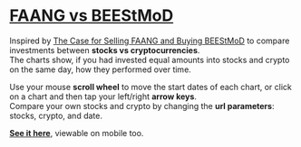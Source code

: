 [FAANG vs BEEStMoD](https://beestmod.herokuapp.com/?stocks=FB,AAPL,AMZN,NFLX,GOOG&crypto=BTC,BCH,ETH,EOS,XLM,XMR,DASH&date=2018-08-13)
===
Inspired by [The Case for Selling FAANG and Buying BEEStMoD](https://medium.com/@omid.malekan/its-time-to-start-selling-your-faang-stocks-and-investing-in-beestmod-9cc0eb8a48ef "Omid Malekan") to compare investments between **stocks vs cryptocurrencies**.  
The charts show, if you had invested equal amounts into stocks and crypto on the same day, how they performed over time.

Use your mouse **scroll wheel** to move the start dates of each chart, or click on a chart and then tap your left/right **arrow keys**.  
Compare your own stocks and crypto by changing the **url parameters**: stocks, crypto, and date.

**[See it here](https://beestmod.herokuapp.com/?stocks=FB,AAPL,AMZN,NFLX,GOOG&crypto=BTC,BCH,ETH,EOS,XLM,XMR,DASH&date=2018-08-13)**, viewable on mobile too.